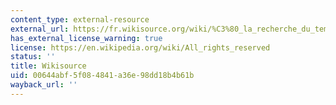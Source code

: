 ```yaml
---
content_type: external-resource
external_url: https://fr.wikisource.org/wiki/%C3%80_la_recherche_du_temps_perdu
has_external_license_warning: true
license: https://en.wikipedia.org/wiki/All_rights_reserved
status: ''
title: Wikisource
uid: 00644abf-5f08-4841-a36e-98dd18b4b61b
wayback_url: ''
---
```

